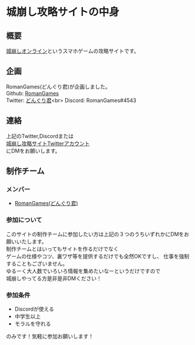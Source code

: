 # 城崩し攻略サイトの中身



## 概要

[城崩しオンライン](https://castle0.goodroid.co.jp/)というスマホゲームの攻略サイトです。



## 企画

RomanGames(どんぐり君)が企画しました。<br>
Github: [RomanGames](https://github.com/RomanGames)<br>
Twitter: [どんぐり君](https://twitter.com/Programmer___)<br>
Discord: RomanGames#4543



## 連絡

上記のTwitter,Discordまたは<br>
[城崩し攻略サイトTwitterアカウント](https://twitter.com/SiroKuzusiGuide)<br>
にDMをお願いします。



## 制作チーム


### メンバー

- [RomanGames(どんぐり君)](https://twitter.com/Programmer___)


### 参加について

このサイトの制作チームに参加したい方は上記の３つのうちいずれかにDMをお願いいたします。<br>
制作チームとはいってもサイトを作るだけでなく<br>
ゲームの仕様やコツ、裏ワザ等を提供するだけでも全然OKですし、<nr>
仕事を強制することもございません。<br>
ゆるーく大人数でいろいろ情報を集めたいなーというだけですので<br>
城崩しやってる方是非是非DMください！


### 参加条件

- Discordが使える
- 中学生以上
- モラルを守れる

のみです！気軽に参加お願いします！<br>
